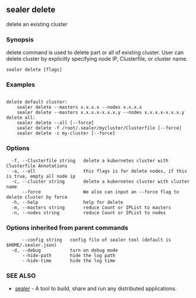 ## sealer delete

delete an existing cluster

### Synopsis

delete command is used to delete part or all of existing cluster.
User can delete cluster by explicitly specifying node IP, Clusterfile, or cluster name.

```
sealer delete [flags]
```

### Examples

```

delete default cluster: 
	sealer delete --masters x.x.x.x --nodes x.x.x.x
	sealer delete --masters x.x.x.x-x.x.x.y --nodes x.x.x.x-x.x.x.y
delete all:
	sealer delete --all [--force]
	sealer delete -f /root/.sealer/mycluster/Clusterfile [--force]
	sealer delete -c my-cluster [--force]

```

### Options

```
  -f, --Clusterfile string   delete a kubernetes cluster with Clusterfile Annotations
  -a, --all                  this flags is for delete nodes, if this is true, empty all node ip
  -c, --cluster string       delete a kubernetes cluster with cluster name
      --force                We also can input an --force flag to delete cluster by force
  -h, --help                 help for delete
  -m, --masters string       reduce Count or IPList to masters
  -n, --nodes string         reduce Count or IPList to nodes
```

### Options inherited from parent commands

```
      --config string   config file of sealer tool (default is $HOME/.sealer.json)
  -d, --debug           turn on debug mode
      --hide-path       hide the log path
      --hide-time       hide the log time
```

### SEE ALSO

* [sealer](sealer.md)	 - A tool to build, share and run any distributed applications.

